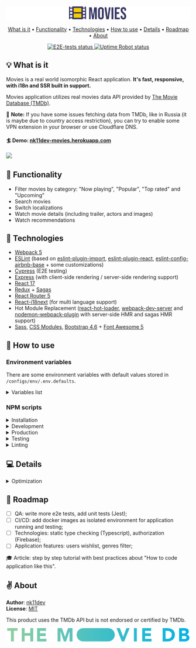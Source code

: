 <img src="src/assets/img/readme-images/banner.png">

<p align="center">
  <a href="#-what-is-it">What is it</a> •
  <a href="#-functionality">Functionality</a> •
  <a href="#-technologies">Technologies</a> •
  <a href="#-how-to-use">How to use</a> •
  <a href="#-details">Details</a> •
  <a href="#-roadmap">Roadmap</a> •
  <a href="#-about">About</a>
</p>

<p align="center">
  <a href="https://github.com/nk11dev/movies/actions?query=workflow%3Ae2e-tests">
    <img alt="E2E-tests status" src="https://github.com/nk11dev/movies/workflows/e2e-tests/badge.svg">
  </a>
  <a href="https://stats.uptimerobot.com/qLDMxHOKQy">
    <img alt="Uptime Robot status" src="https://img.shields.io/uptimerobot/status/m787399188-cfa78f70cbf831fbe3e2876d?label=website">
</a>
</p>

## 💡 What is it
Movies is a real world isomorphic React application. **It's fast, responsive, with i18n and SSR built in support.**

Movies application utilizes real movies data API provided by [The Movie Database (TMDb)](https://www.themoviedb.org/). 

📄 **Note:** If you have some issues fetching data from TMDb, like in Russia (it is maybe due to country access restriction), you can try to enable some VPN extension in your browser or use Cloudflare DNS.

#### 🏄 Demo: [nk11dev-movies.herokuapp.com](https://nk11dev-movies.herokuapp.com/)

<img src="src/assets/img/readme-images/demo.gif">

## 🎥 Functionality
- Filter movies by category: "Now playing", "Popular", "Top rated" and "Upcoming"
- Search movies
- Switch localizations
- Watch movie details (including trailer, actors and images)
- Watch recommendations

## 🚀 Technologies
- [Webpack 5](https://webpack.js.org/blog/2020-10-10-webpack-5-release/)
- [ESLint](https://eslint.org/) (based on [eslint-plugin-import](https://www.npmjs.com/package/eslint-plugin-import), [eslint-plugin-react](https://www.npmjs.com/package/eslint-plugin-react), [eslint-config-airbnb-base](https://www.npmjs.com/package/eslint-config-airbnb-base) + some customizations)
- [Cypress](https://www.cypress.io/) (E2E testing)
- [Express](https://www.npmjs.com/package/express) (with client-side rendering / server-side rendering support)
- [React 17](https://ru.reactjs.org/)
- [Redux](https://redux.js.org/) + [Sagas](https://redux-saga.js.org/)
- [React Router 5](https://reactrouter.com/)
- [React-i18next](https://react.i18next.com/) (for multi language support)
- Hot Module Replacement  ([react-hot-loader](https://www.npmjs.com/package/react-hot-loader), [webpack-dev-server](https://www.npmjs.com/package/webpack-dev-server) and [nodemon-webpack-plugin](https://www.npmjs.com/package/nodemon-webpack-plugin) with server-side HMR and sagas HMR support)
- [Sass](https://www.npmjs.com/package/sass), [CSS Modules](https://github.com/css-modules/css-modules), [Bootstrap 4.6](https://getbootstrap.com/docs/4.6/getting-started/introduction/) + [Font Awesome 5](https://fontawesome.com/)

## 📖 How to use

### Environment variables

There are some environment variables with default values stored in `/configs/env/.env.defaults`.

<details> 
  <summary>Variables list</summary>
<br />

| Variable         | Default            | Description                                                      
| ---------------- | ------------------ |------------------ |
| `TMDB_API_KEY` | none | Your TMDb API key, used by internal module `API.js` for fetching movies data |
| `TMDB_API_HOST` | https://api.themoviedb.org/3 | TMDb v3 API host, used by internal module `API.js` for fetching movies data |
| `TMDB_API_REGION` | US | TMDb API region paramater will act as a filter to search for and display matching release date information. This parameter is expected to be an [ISO-3166-1](https://en.wikipedia.org/wiki/ISO_3166-1_alpha-2) code.|
| `PORT_CLIENT` | `8080` | Port used by webpack-dev-server with client build |
| `PORT_SERVER` | `8081` | Port used by express for nodemon/production modes |
| `RENDERING` | `client` | Application rendering type. Available values: `client` or `server` |
| `DEBUG_MODE` | `1` | Debug mode. Available values: `0` or `1`. Enables Express log with `morgan` logger and Redux log with `redux-logger` |
</details>

### NPM scripts

<details> 
  <summary>Installation</summary>

<br />

**Command**: `npm install`

Install dependencies via npm.

> **Note**: if you want to clone this app and use it by yourself, you should register account at [TMDb](https://www.themoviedb.org/signup) and use your own [TMDb API key](https://developers.themoviedb.org/3/getting-started/introduction). For getting API to work you should create `.env` file at the root folder and put in `TMDB_API_KEY` variable with your TMDb API key as value. Example of `.env` file you could find in `/configs/env/.env.defaults` file.

---

</details>

<details> 
  <summary>Development</summary>

<br />

**Command**: `npm run dev:client` or shorthand `npm run dev`

Run client-side React app by Webpack Dev Server with HMR *(by default available on [localhost:8080](http://localhost:8080))*. 
> **Note**: If your changes affects only client-side, running this script will be enough for you.

<br />

**Command**: `npm run dev:server`

Run server-side Express app by Nodemon tool for hosting `/dist/client/` folder *(by default available on [localhost:8081](http://localhost:8081))*. 
> **Note**: This script useful if you want to change server-side behavior or work with client-side as Express-hosted app.

---

</details>

<details> 
  <summary>Production</summary>

<br />

**Command**: `npm run build`

Build client and server for production.

<br />

**Command**: `npm start`

Run bundled Express server for hosting `/dist/client/` folder.

---

</details>

<details> 
  <summary>Testing</summary>

<br />

**Command**: `npm run cypress`

Open Cypress test runner.

<br />

**Command**: `npm run cypress:run`

Run Cypress tests to completion.

<br />

**Command**: `npm test`

Start Webpack Dev Server, wait for a url to respond, then run Cypress tests. When the test process exits, shut down Webpack Dev Server.

---

</details>

<details> 
  <summary>Linting</summary>

<br />

**Command**: `npm run lint`

Run ESLint with `./**` search pattern.

<br />

**Command**: `npm run lint:fix`

Run ESLint with `--fix` flag.

</details>

## 💻 Details

<details> 
<summary> Optimization </summary>

##### Current score:
> **Note**: Tested with disabled cache and extensions in Chrome Browser (Chrome -> Dev Tools -> "Lighthowse" tab).

<img src="src/assets/img/readme-images/lighthouse-score.png">

Desktop version scores ~96/100 ponts.<br />
Mobile version scores ~82/100 ponts.

But there is a some planned improvements.
And that's without even mentioning the possible PWA techniques!

##### Express
  - [x] HTTP headers with Cache-Control

##### Bundle
  - [x] Minified
  - [x] Gzipped
  - [ ] Tree-shaking
  - [ ] Code-splitting

##### Fonts
  - [x] Stored locally
  - [x] In modern format
  - [x] Preloaded
  - [x] With "font-display:swap"

##### Images
  - [x] Lazy loading
</details> 

## 🐾 Roadmap
- [ ] QA: write more e2e tests, add unit tests (Jest);
- [ ] CI/CD: add docker images as isolated environment for application running and testing;
- [ ] Technologies: static type checking (Typescript), authorization (Firebase);
- [ ] Application features: users wishlist, genres filter;

🎓 Article: step by step tutorial with best practices about "How to code application like this".

## ✌️ About
**Author**: [nk11dev](https://github.com/nk11dev)<br />
**License**: [MIT](/LICENSE)

This product uses the TMDb API but is not endorsed or certified by TMDb.

[<img src="src/assets/img/tmdb-logos/tmdb_logo_wide.svg">](https://www.themoviedb.org/)